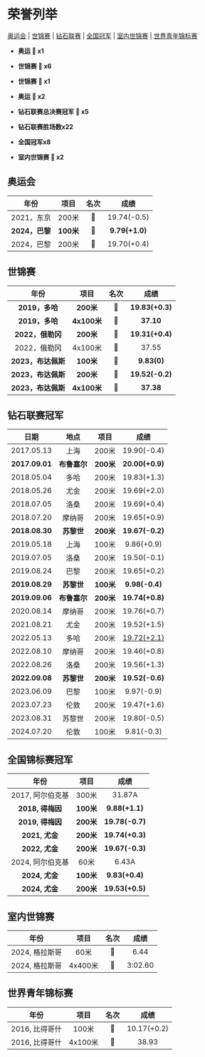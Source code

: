 # 荣誉列举

[奥运会](#奥运会) | [世锦赛](#世锦赛) | [钻石联赛](#钻石联赛) | [全国冠军](#全国冠军) | [室内世锦赛](#室内世锦赛) | [世界青年锦标赛](#世界青年锦标赛)

- **奥运 🥇 x1**

- **世锦赛 :1st_place_medal: x6**

- **世锦赛 :2nd_place_medal: x1**

- **奥运 :3rd_place_medal: x2**

- **钻石联赛总决赛冠军 :diamond_shape_with_a_dot_inside: x5**

- **钻石联赛胜场数x22**

- **全国冠军x8**

- **室内世锦赛 :2nd_place_medal: x2**

## 奥运会

|      年份      |   项目    |         名次          |      成绩      |
| :------------: | :-------: | :-------------------: | :------------: |
|   2021，东京   |   200米   |   :3rd_place_medal:   |  19.74(-0.5)   |
| **2024，巴黎** | **100米** | **:1st_place_medal:** | **9.79(+1.0)** |
|   2024，巴黎   |   200米   |   :3rd_place_medal:   |  19.70(+0.4)   |

## 世锦赛

|        年份        |    项目     |         名次          |      成绩       |
| :----------------: | :---------: | :-------------------: | :-------------: |
|   **2019，多哈**   |  **200米**  | **:1st_place_medal:** | **19.83(+0.3)** |
|   **2019，多哈**   | **4x100米** | **:1st_place_medal:** |    **37.10**    |
|  **2022，俄勒冈**  |  **200米**  | **:1st_place_medal:** | **19.31(+0.4)** |
|    2022，俄勒冈    |   4x100米   |   :2nd_place_medal:   |      37.55      |
| **2023，布达佩斯** |  **100米**  | **:1st_place_medal:** |   **9.83(0)**   |
| **2023，布达佩斯** |  **200米**  | **:1st_place_medal:** | **19.52(-0.2)** |
| **2023，布达佩斯** | **4x100米** | **:1st_place_medal:** |    **37.38**    |

## 钻石联赛冠军

|      日期      |     地点     |   项目    |        成绩        |
| :------------: | :----------: | :-------: | :----------------: |
|   2017.05.13   |     上海     |   200米   |    19.90(-0.4)     |
| **2017.09.01** | **布鲁塞尔** | **200米** |  **20.00(+0.9)**   |
|   2018.05.04   |     多哈     |   200米   |    19.83(+1.3)     |
|   2018.05.26   |     尤金     |   200米   |    19.69(+2.0)     |
|   2018.07.05   |     洛桑     |   200米   |    19.69(+0.4)     |
|   2018.07.20   |    摩纳哥    |   200米   |    19.65(+0.9)     |
| **2018.08.30** |  **苏黎世**  | **200米** |  **19.67(-0.2)**   |
|   2019.05.18   |     上海     |   100米   |     9.86(+0.9)     |
|   2019.07.05   |     洛桑     |   200米   |    19.50(-0.1)     |
|   2019.08.24   |     巴黎     |   200米   |    19.65(+0.2)     |
| **2019.08.29** |  **苏黎世**  | **100米** |   **9.98(-0.4)**   |
| **2019.09.06** | **布鲁塞尔** | **200米** |  **19.74(+0.8)**   |
|   2020.08.14   |    摩纳哥    |   200米   |    19.76(+0.7)     |
|   2021.08.21   |     尤金     |   200米   |    19.52(+1.5)     |
|   2022.05.13   |     多哈     |   200米   | <u>19.72(+2.1)</u> |
|   2022.08.10   |    摩纳哥    |   200米   |    19.46(+0.8)     |
|   2022.08.26   |     洛桑     |   200米   |    19.56(+1.3)     |
| **2022.09.08** |  **苏黎世**  | **200米** |  **19.52(-0.6)**   |
|   2023.06.09   |     巴黎     |   100米   |     9.97(-0.9)     |
|   2023.07.23   |     伦敦     |   200米   |    19.47(+1.6)     |
|   2023.08.31   |    苏黎世    |   200米   |    19.80(-0.5)     |
|   2024.07.20   |     伦敦     |   100米   |     9.81(-0.3)     |

## 全国锦标赛冠军

|       年份       |   项目    |      成绩       |
| :--------------: | :-------: | :-------------: |
| 2017, 阿尔伯克基 |   300米   |     31.87A      |
| **2018, 得梅因** | **100米** | **9.88(+1.1)**  |
| **2019, 得梅因** | **200米** | **19.78(-0.7)** |
|  **2021, 尤金**  | **200米** | **19.74(+0.3)** |
|  **2022, 尤金**  | **200米** | **19.67(-0.3)** |
| 2024, 阿尔伯克基 |   60米    |      6.43A      |
|  **2024, 尤金**  | **100米** | **9.83(+0.4)**  |
|  **2024, 尤金**  | **200米** | **19.53(+0.5)** |

## 室内世锦赛

|      年份      |  项目   |       名次        |  成绩   |
| :------------: | :-----: | :---------------: | :-----: |
| 2024, 格拉斯哥 |  60米   | :2nd_place_medal: |  6.44   |
| 2024, 格拉斯哥 | 4x400米 | :2nd_place_medal: | 3:02.60 |

## 世界青年锦标赛

|      年份      |  项目   |       名次        |    成绩     |
| :------------: | :-----: | :---------------: | :---------: |
| 2016, 比得哥什 |  100米  | :1st_place_medal: | 10.17(+0.2) |
| 2016, 比得哥什 | 4x100米 | :1st_place_medal: |    38.93    |

